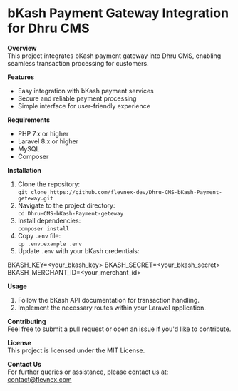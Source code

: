# bKash Payment Gateway Integration for Dhru CMS

**Overview**  
This project integrates bKash payment gateway into Dhru CMS, enabling seamless transaction processing for customers. 

**Features**  
- Easy integration with bKash payment services
- Secure and reliable payment processing
- Simple interface for user-friendly experience

**Requirements**  
- PHP 7.x or higher
- Laravel 8.x or higher
- MySQL
- Composer

**Installation**  
1. Clone the repository:  
   `git clone https://github.com/flevnex-dev/Dhru-CMS-bKash-Payment-geteway.git`
2. Navigate to the project directory:  
   `cd Dhru-CMS-bKash-Payment-geteway`
3. Install dependencies:  
   `composer install`
4. Copy `.env` file:  
   `cp .env.example .env`
5. Update `.env` with your bKash credentials:

BKASH_KEY=<your_bkash_key> BKASH_SECRET=<your_bkash_secret> BKASH_MERCHANT_ID=<your_merchant_id>


**Usage**  
1. Follow the bKash API documentation for transaction handling.
2. Implement the necessary routes within your Laravel application.

**Contributing**  
Feel free to submit a pull request or open an issue if you'd like to contribute.

**License**  
This project is licensed under the MIT License.

**Contact Us**  
For further queries or assistance, please contact us at:  
contact@flevnex.com
